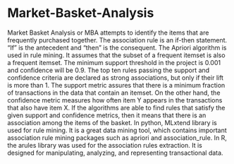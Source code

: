 # Market-Basket-Analysis
Market Basket Analysis or MBA attempts to identify the items that are frequently purchased together. 
The association rule is an if-then statement. “If” is the antecedent and “then” is the consequent. 
The Apriori algorithm is used in rule mining. 
It assumes that the subset of a frequent itemset is also a frequent itemset. 
The minimum support threshold in the project is 0.001 and confidence will be 0.9. 
The top ten rules passing the support and confidence criteria are declared as strong associations, but only if their lift is more than 1. 
The support metric assures that there is a minimum fraction of transactions in the data that contain an itemset. 
On the other hand, the confidence metric measures how often item Y appears in the transactions that also have item X. 
If the algorithms are able to find rules that satisfy the given support and confidence metrics, then it means that there is an association among the items of the basket.
In python, MLxtend library is used for rule mining. It is a great data mining tool, which contains important association rule mining packages such as apriori and association_rule. 
In R, the arules library was used for the association rules extraction. It is designed for manipulating, analyzing, and representing transactional data. 
